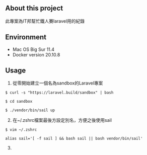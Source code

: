 
## About this project

此專案為IT邦幫忙鐵人賽laravel用的紀錄

## Environment
* Mac OS Big Sur 11.4
* Docker version 20.10.8
## Usage
1. 從零開始建立一個名為sandbox的Laravel專案
```
$ curl -s "https://laravel.build/sandbox" | bash

$ cd sandbox

$ ./vendor/bin/sail up
```
2. 在~/.zshrc檔案最後方設定別名，方便之後使用sail
```
$ vim ~/.zshrc

alias sail='[ -f sail ] && bash sail || bash vendor/bin/sail'
```
3. 

